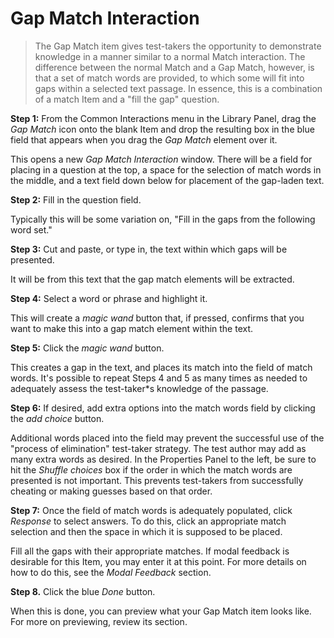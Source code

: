 # Gap Match Interaction

>The Gap Match item gives test-takers the opportunity to demonstrate knowledge in a manner similar to a normal Match interaction. The difference between the normal Match and a Gap Match, however, is that a set of match words are provided, to which some will fit into gaps within a selected text passage. In essence, this is a combination of a match Item and a "fill the gap" question. 

**Step 1:** From the Common Interactions menu in the Library Panel, drag the *Gap Match* icon onto the blank Item and drop the resulting box in the blue field that appears when you drag the *Gap Match* element over it.

This opens a new *Gap Match Interaction* window. There will be a field for placing in a question at the top, a space for the selection of match words in the middle, and a text field down below for placement of the gap-laden text.

**Step 2:** Fill in the question field. 

Typically this will be some variation on, "Fill in the gaps from the following word set."

**Step 3:** Cut and paste, or type in, the text within which gaps will be presented. 

It will be from this text that the gap match elements will be extracted.

**Step 4:** Select a word or phrase and highlight it.

This will create a *magic wand* button that, if pressed, confirms that you want to make this into a gap match element within the text.

**Step 5:** Click the *magic wand* button.

This creates a gap in the text, and places its match into the field of match words. It's possible to repeat Steps 4 and 5 as many times as needed to adequately assess the test-taker*s knowledge of the passage.

**Step 6:** If desired, add extra options into the match words field by clicking the *add choice* button.

Additional words placed into the field may prevent the successful use of the "process of elimination" test-taker strategy. The test author may add as many extra words as desired. In the Properties Panel to the left, be sure to hit the *Shuffle choices* box if the order in which the match words are presented is not important. This prevents test-takers from successfully cheating or making guesses based on that order.

**Step 7:** Once the field of match words is adequately populated, click *Response* to select answers. To do this, click an appropriate match selection and then the space in which it is supposed to be placed.

Fill all the gaps with their appropriate matches. If modal feedback is desirable for this Item, you may enter it at this point. For more details on how to do this, see the *Modal Feedback* section.

**Step 8.** Click the blue *Done* button.

When this is done, you can preview what your Gap Match item looks like. For more on previewing, review its section.
